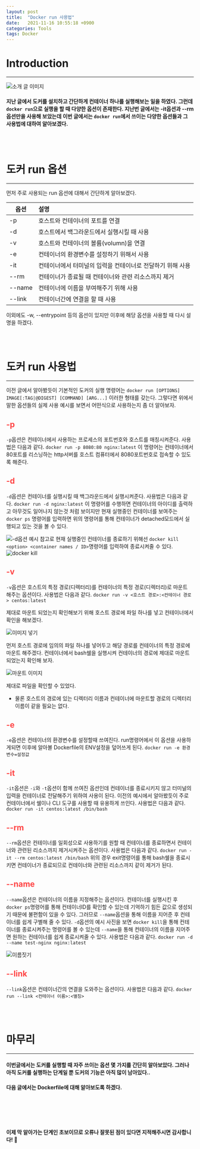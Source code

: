 ```yaml
---
layout: post
title:  "Docker run 사용법"
date:   2021-11-16 10:55:18 +0900
categories: Tools
tags: Docker
---
```

# Introduction
<hr>

![소개 글 이미지](/img/tools/Docker/docker-logo.png)
>
#### 지난 글에서 도커를 설치하고 간단하게 컨테이너 하나를 실행해보는 일을 하였다. 그런데 `docker run`으로 실행을 할 때 다양한 옵션이 존재한다. 지난번 글에서는 -it옵션과 --rm옵션만을 사용해 보았는데 이번 글에서는 `docker run`에서 쓰이는 다양한 옵션들과 그 사용법에 대하여 알아보겠다.


<br>
<br>



# 도커 run 옵션
<hr>

먼저 주로 사용되는 run 옵션에 대해서 간단하게 알아보겠다.

|옵션|설명|
|-----|:---|
|-p|호스트와 컨테이너의 포트를 연결|
|-d|호스트에서 백그라운드에서 실행시킬 때 사용|
|-v|호스트와 컨테이너의 볼륨(volumn)을 연결|
|-e|컨테이너의 환경변수를 설정하기 위해서 사용|
|-it|컨테이너에서 터미널의 입력을 컨테이너로 전달하기 위해 사용|
|--rm|컨테이너가 종료될 때 컨테이너와 관련 리소스까지 제거|
|--name|컨테이너에 이름을 부여해주기 위해 사용|
|--link|컨테이너간에 연결을 할 때 사용|

이외에도 -w, --entrypoint 등의 옵션이 있지만 이후에 해당 옵션을 사용할 때 다시 설명을 하겠다.

<br>
<br>

# 도커 run 사용법
<hr>

이전 글에서 알아봤듯이 기본적인 도커의 실행 명령어는 `docker run [OPTIONS] IMAGE[:TAG|@DIGEST] [COMMAND] [ARG...]` 이러한 형태를 갖는다. 그렇다면 위에서 말한 옵션들의 실제 사용 예시를 보면서 어떤식으로 사용하는지 좀 더 알아보자.

## <span style="color:#ff4444">-p</span>
`-p`옵션은 컨테이너에서 사용하는 프로세스의 포트번호와 호스트를 매칭시켜준다. 사용법은 다음과 같다.
`docker run -p 8080:80 nginx:latest`
이 명령어는 컨테이너에서 80포트를 리스닝하는 http서버를 호스트 컴퓨터에서 8080포트번호로 접속할 수 있도록 해준다.

## <span style="color:#ff4444">-d</span>
`-d`옵션은 컨테이너를 실행시킬 때 백그라운드에서 실행시켜준다. 사용법은 다음과 같다.
`docker run -d nginx:latest`
이 명령어를 수행하면 컨테이너의 아이디를 출력하고 아무것도 일어나지 않는것 처럼 보이지만 현재 실행중인 컨테이너를 보여주는 `docker ps` 명령어를 입력하면 위의 명령어를 통해 컨테이너가 detached모드에서 실행되고 있는 것을 볼 수 있다. 

![-d옵션 예시](/img/tools/docker/docker_run_option01.jpg)
참고로 현재 실행중인 컨테이너를 종료하기 위해선 `docker kill <option> <container names / ID>`명령어를 입력하여 종료시켜줄 수 있다.
![docker kill](/img/tools/docker/docker_run_option02.jpg)

## <span style="color:#ff4444">-v</span>
`-v`옵션은 호스트의 특정 경로(디렉터리)를 컨테이너의 특정 경로(디렉터리)로 마운트 해주는 옵션이다. 사용법은 다음과 같다.
`docker run -v <호스트 경로>:<컨테이너 경로> centos:latest`

제대로 마운트 되었는지 확인해보기 위해 호스트 경로에 파일 하나를 넣고 컨테이너에서 확인을 해보겠다.

![이미지 넣기](/img/tools/docker/docker_run_option03.jpg)

먼저 호스트 경로에 임의의 파일 하나를 넣어두고 해당 경로를 컨테이너의 특정 경로에 마운트 해주겠다. 컨테이너에서 bash쉘을 실행시켜 컨테이너의 경로에 제대로 마운트 되었는지 확인해 보자.

![마운트 이미지](/img/tools/docker/docker_run_option04.jpg)

제대로 파일을 확인할 수 있었다. 
* 물론 호스트의 경로에 있는 디렉터리 이름과 컨테이너에 마운트할 경로의 디렉터리 이름이 같을 필요는 없다.

## <span style="color:#ff4444">-e</span>
`-e`옵션은 컨테이너의 환경변수를 설정할때 쓰여진다. run명령어에서 이 옵션을 사용하게되면 이후에 알아볼 Dockerfile의 ENV설정을 덮어쓰게 된다. 
`docker run -e 환경변수=설정값`

## <span style="color:#ff4444">-it</span>
`-it`옵션은 `-i`와 `-t`옵션이 함께 쓰여진 옵션인데 컨테이너를 종료시키지 않고 터미널의 입력을 컨테이너로 전달해주기 위하여 사용이 된다. 이전의 예시에서 알아봤듯이 주로 컨테이너에서 쉘이나 CLI 도구를 사용할 때 유용하게 쓰인다. 사용법은 다음과 같다.
`docker run -it centos:latest /bin/bash`

## <span style="color:#ff4444">--rm</span>
`--rm`옵션은 컨테이너를 일회성으로 사용하기를 원할 때 컨테이너를 종료하면서 컨테이너와 관련된 리소스까지 제거시켜주는 옵션이다. 사용법은 다음과 같다.
`docker run -it --rm centos:latest /bin/bash`
위의 경우 exit명령어를 통해 bash쉘을 종료시키면 컨테이너가 종료되므로 컨테이너와 관련된 리소스까지 같이 제거가 된다.


## <span style="color:#ff4444">--name</span>
`--name`옵션은 컨테이너의 이름을 지정해주는 옵션이다. 컨테이너를 실행시킨 후 `docker ps`명령어를 통해 컨테이너ID를 확인할 수 있는데 기억하기 힘든 값으로 생성되기 때문에 불편함이 있을 수 있다. 그러므로 `--name`옵션을 통해 이름을 지어준 후 컨테이너를 쉽게 구별해 줄 수 있다. `-d`옵션의 예시 사진을 보면 `docker kill`을 통해 컨테이너를 종료시켜주는 명령어를 볼 수 있는데 `--name`을 통해 컨테이너의 이름을 지어주면 원하는 컨테이너를 쉽게 종료시켜줄 수 있다. 사용법은 다음과 같다.
`docker run -d --name test-nginx nginx:latest`

![이름짓기](/img/tools/docker/docker_run_option05.jpg)



## <span style="color:#ff4444">--link</span>
`--link`옵션은 컨테이너간의 연결을 도와주는 옵션이다. 사용법은 다음과 같다.
`docker run --link <컨테이너 이름>:<별칭>`


<br>
<br>



# 마무리
<hr>

#### 이번글에서는 도커를 실행할 때 자주 쓰이는 옵션 몇 가지를 간단히 알아보았다. 그러나 아직 도커를 실행하는 단계일 뿐 도커의 기능은 아직 많이 남아있다..
#### 다음 글에서는 Dockerfile에 대해 알아보도록 하겠다.



<br>
<br>
<br>
<br>






**이제 막 알아가는 단계인 초보이므로 오류나 잘못된 점이 있다면 지적해주시면 감사합니다! 🥰**
